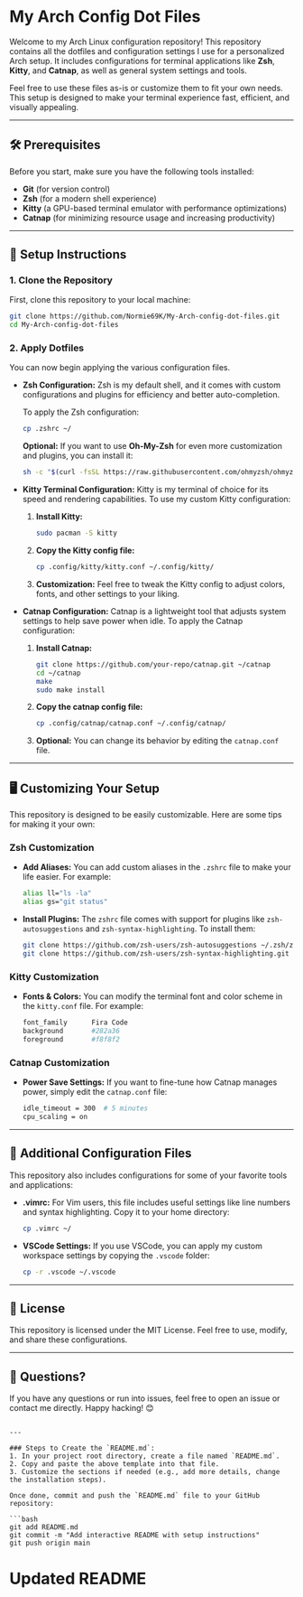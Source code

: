 # My Arch Config Dot Files

Welcome to my Arch Linux configuration repository! This repository contains all the dotfiles and configuration settings I use for a personalized Arch setup. It includes configurations for terminal applications like **Zsh**, **Kitty**, and **Catnap**, as well as general system settings and tools.

Feel free to use these files as-is or customize them to fit your own needs. This setup is designed to make your terminal experience fast, efficient, and visually appealing.

---

## 🛠️ Prerequisites

Before you start, make sure you have the following tools installed:

- **Git** (for version control)
- **Zsh** (for a modern shell experience)
- **Kitty** (a GPU-based terminal emulator with performance optimizations)
- **Catnap** (for minimizing resource usage and increasing productivity)

---

## 🚀 Setup Instructions

### 1. Clone the Repository

First, clone this repository to your local machine:

```bash
git clone https://github.com/Normie69K/My-Arch-config-dot-files.git
cd My-Arch-config-dot-files
```

### 2. Apply Dotfiles

You can now begin applying the various configuration files.

- **Zsh Configuration:** Zsh is my default shell, and it comes with custom configurations and plugins for efficiency and better auto-completion. 

  To apply the Zsh configuration:
  
  ```bash
  cp .zshrc ~/
  ```

  **Optional:** If you want to use **Oh-My-Zsh** for even more customization and plugins, you can install it:

  ```bash
  sh -c "$(curl -fsSL https://raw.githubusercontent.com/ohmyzsh/ohmyzsh/master/tools/install.sh)"
  ```

- **Kitty Terminal Configuration:** Kitty is my terminal of choice for its speed and rendering capabilities. To use my custom Kitty configuration:

  1. **Install Kitty:**
     ```bash
     sudo pacman -S kitty
     ```

  2. **Copy the Kitty config file:**
     ```bash
     cp .config/kitty/kitty.conf ~/.config/kitty/
     ```

  3. **Customization:** Feel free to tweak the Kitty config to adjust colors, fonts, and other settings to your liking.

- **Catnap Configuration:** Catnap is a lightweight tool that adjusts system settings to help save power when idle. To apply the Catnap configuration:

  1. **Install Catnap:**
     ```bash
     git clone https://github.com/your-repo/catnap.git ~/catnap
     cd ~/catnap
     make
     sudo make install
     ```

  2. **Copy the catnap config file:**
     ```bash
     cp .config/catnap/catnap.conf ~/.config/catnap/
     ```

  3. **Optional:** You can change its behavior by editing the `catnap.conf` file.

---

## 🖥️ Customizing Your Setup

This repository is designed to be easily customizable. Here are some tips for making it your own:

### Zsh Customization

- **Add Aliases:** You can add custom aliases in the `.zshrc` file to make your life easier. For example:
  ```bash
  alias ll="ls -la"
  alias gs="git status"
  ```

- **Install Plugins:** The `zshrc` file comes with support for plugins like `zsh-autosuggestions` and `zsh-syntax-highlighting`. To install them:
  ```bash
  git clone https://github.com/zsh-users/zsh-autosuggestions ~/.zsh/zsh-autosuggestions
  git clone https://github.com/zsh-users/zsh-syntax-highlighting.git ~/.zsh/zsh-syntax-highlighting
  ```

### Kitty Customization

- **Fonts & Colors:** You can modify the terminal font and color scheme in the `kitty.conf` file. For example:
  ```bash
  font_family      Fira Code
  background       #282a36
  foreground       #f8f8f2
  ```

### Catnap Customization

- **Power Save Settings:** If you want to fine-tune how Catnap manages power, simply edit the `catnap.conf` file:
  ```bash
  idle_timeout = 300  # 5 minutes
  cpu_scaling = on
  ```

---

## 🔧 Additional Configuration Files

This repository also includes configurations for some of your favorite tools and applications:

- **.vimrc:** For Vim users, this file includes useful settings like line numbers and syntax highlighting. Copy it to your home directory:
  ```bash
  cp .vimrc ~/
  ```

- **VSCode Settings:** If you use VSCode, you can apply my custom workspace settings by copying the `.vscode` folder:
  ```bash
  cp -r .vscode ~/.vscode
  ```

---

## 🌱 License

This repository is licensed under the MIT License. Feel free to use, modify, and share these configurations.

---

## 💬 Questions?

If you have any questions or run into issues, feel free to open an issue or contact me directly. Happy hacking! 😊
```

---

### Steps to Create the `README.md`:
1. In your project root directory, create a file named `README.md`.
2. Copy and paste the above template into that file.
3. Customize the sections if needed (e.g., add more details, change the installation steps).

Once done, commit and push the `README.md` file to your GitHub repository:

```bash
git add README.md
git commit -m "Add interactive README with setup instructions"
git push origin main
```


# Updated README
